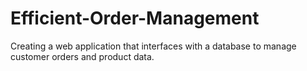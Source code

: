 # Efficient-Order-Management
Creating a web application that interfaces with a database to manage customer orders and product data.
